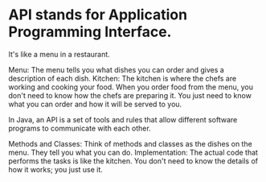 # API stands for Application Programming Interface. #

It's like a menu in a restaurant.

Menu: The menu tells you what dishes you can order and gives a description of each dish.
Kitchen: The kitchen is where the chefs are working and cooking your food.
When you order food from the menu, you don't need to know how the chefs are preparing it. You just need to know what you can order and how it will be served to you.

In Java, an API is a set of tools and rules that allow different software programs to communicate with each other.

Methods and Classes: Think of methods and classes as the dishes on the menu. They tell you what you can do.
Implementation: The actual code that performs the tasks is like the kitchen. You don't need to know the details of how it works; you just use it. 



